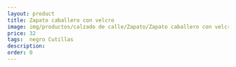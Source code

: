 ```yaml
---
layout: product
title: Zapato caballero con velcro
image: img/productos/calzado de calle/Zapato/Zapato caballero con velcro=32= negro Cutillas.webp
price: 32
tags:  negro Cutillas
description: 
order: 0
---
```

